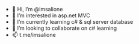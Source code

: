 - 👋 Hi, I’m @imsalione
- 👀 I’m interested in asp.net MVC
- 🌱 I’m currently learning c# & sql server database
- 💞️ I’m looking to collaborate on c# learning
- 📫 t.me/imsalione

<!---
imsalione/imsalione is a ✨ special ✨ repository because its `README.md` (this file) appears on your GitHub profile.
You can click the Preview link to take a look at your changes.
--->
